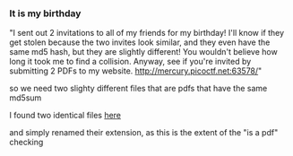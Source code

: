 ### It is my birthday

"I sent out 2 invitations to all of my friends for my birthday! I'll know if they get stolen because the two invites look similar, and they even have the same md5 hash, but they are slightly different! You wouldn't believe how long it took me to find a collision. Anyway, see if you're invited by submitting 2 PDFs to my website. http://mercury.picoctf.net:63578/"

so we need two slighty different files that are pdfs that have the same md5sum

I found two identical files [here](https://www.mscs.dal.ca/~selinger/md5collision/)

and simply renamed their extension, as this is the extent of the "is a pdf" checking

